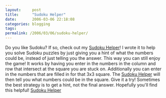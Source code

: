```yaml
---
layout:     post
title:      "Sudoku Helper"
date:       2006-03-06 22:18:08
categories: blogging
tags:  
permalink: /2006/03/06/sudoku-helper/
---
```

Do you like Sudoku? If so, check out my [Sudoku Helper](http://ironboundsoftware.com/products/SudokuHelper/)! I wrote it to help you solve Sudoku puzzles by just giving you a hint of what the numbers could be, instead of just telling you the answer. This way you can still enjoy the game! It works by having you enter in the numbers in the column and row that intersect at the square you are stuck on. Additionally you can enter in the numbers that are filled in for that 3x3 square. The [Sudoku Helper](http://ironboundsoftware.com/products/SudokuHelper/) will then tell you what numbers could be in the square. Give it a try! Sometimes the best strategy is to get a hint, not the final answer. Hopefully you'll find this helpful! [Sudoku Helper](http://ironboundsoftware.com/products/SudokuHelper/)
